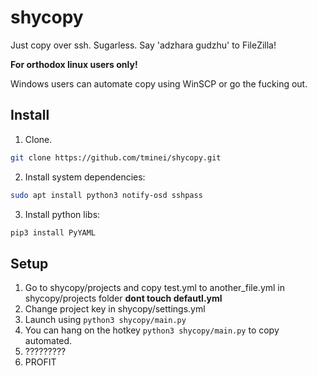 # shycopy
Just copy over ssh. Sugarless. Say 'adzhara gudzhu' to FileZilla!

**For orthodox linux users only!**

Windows users can automate copy using WinSCP or go the fucking out.

## Install

1. Clone.
```bash
git clone https://github.com/tminei/shycopy.git
```
2. Install system dependencies:
```bash
sudo apt install python3 notify-osd sshpass
```
3. Install python libs:
```bash
pip3 install PyYAML
```

## Setup
1. Go to shycopy/projects and copy test.yml to another_file.yml in shycopy/projects folder **dont touch defautl.yml**
2. Change project key in shycopy/settings.yml
3. Launch using ```python3 shycopy/main.py```
4. You can hang on the hotkey ```python3 shycopy/main.py``` to copy automated.
5. ?????????
6. PROFIT
